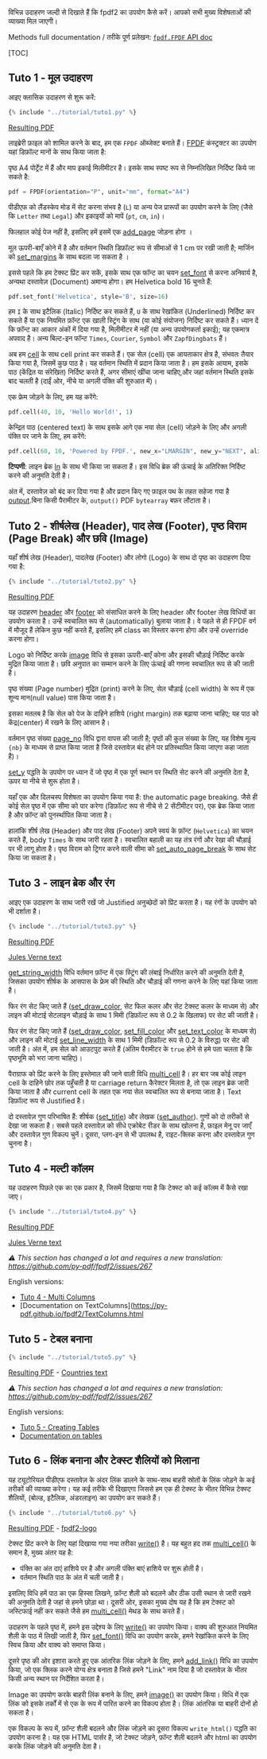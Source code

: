 विभिन्न उदाहरण जल्दी से दिखाते हैं कि fpdf2 का उपयोग कैसे करें। आपको सभी मुख्य विशेषताओं की व्याख्या मिल जाएगी।

Methods full documentation / तरीके पूर्ण प्रलेखन: [`fpdf.FPDF` API doc](https://py-pdf.github.io/fpdf2/fpdf/fpdf.html#fpdf.fpdf.FPDF)

[TOC]

## Tuto 1 - मूल उदाहरण ##

आइए क्लासिक उदाहरण से शुरू करें:

```python
{% include "../tutorial/tuto1.py" %}
```

[Resulting PDF](https://github.com/py-pdf/fpdf2/raw/master/tutorial/tuto1.pdf)

लाइब्रेरी फ़ाइल को शामिल करने के बाद, हम एक `FPDF` ऑब्जेक्ट बनाते हैं।
[FPDF](https://py-pdf.github.io/fpdf2/fpdf/fpdf.html#fpdf.fpdf.FPDF) कंस्ट्रक्टर का उपयोग यहां डिफ़ॉल्ट मानों के साथ किया जाता है:

पृष्ठ A4 पोर्ट्रेट में हैं और माप इकाई मिलीमीटर है।
इसके साथ स्पष्ट रूप से निम्नलिखित निर्दिष्ट किये जा सकते है:

```python
pdf = FPDF(orientation="P", unit="mm", format="A4")
```

पीडीएफ को लैंडस्केप मोड में सेट करना संभव है (`L`) या अन्य पेज प्रारूपों का उपयोग करने के लिए
(जैसे कि `Letter` तथा `Legal`) और इकाइयों को मापें (`pt`, `cm`, `in`)।

फिलहाल कोई पेज नहीं है, इसलिए हमें इसमें एक [add_page](https://py-pdf.github.io/fpdf2/fpdf/fpdf.html#fpdf.fpdf.FPDF.add_page) जोड़ना होगा ।

मूल ऊपरी-बाएँ कोने में है और वर्तमान स्थिति डिफ़ॉल्ट रूप से सीमाओं से 1 cm पर रखी जाती है; मार्जिन को [set_margins](https://py-pdf.github.io/fpdf2/fpdf/fpdf.html#fpdf.fpdf.FPDF.set_margins)
के साथ बदला जा सकता है ।

इससे पहले कि हम टेक्स्ट प्रिंट कर सकें, इसके साथ एक फॉन्ट का चयन [set_font](https://py-pdf.github.io/fpdf2/fpdf/fpdf.html#fpdf.fpdf.FPDF.set_font) से करना अनिवार्य है, अन्यथा दस्तावेज़ (Document) अमान्य होगा।
हम Helvetica bold 16 चुनते हैं:

```python
pdf.set_font('Helvetica', style='B', size=16)
```

हम `I` के साथ इटैलिक (Italic) निर्दिष्ट कर सकते हैं, `U` के साथ रेखांकित (Underlined) निर्दिष्ट कर सकते हैं या एक नियमित फ़ॉन्ट
एक खाली स्ट्रिंग के साथ (या कोई संयोजन) निर्दिष्ट कर सकते हैं। ध्यान दें कि फ़ॉन्ट का आकार अंकों में दिया गया है, मिलीमीटर में नहीं (या अन्य उपयोगकर्ता इकाई); यह एकमात्र अपवाद है।
अन्य बिल्ट-इन फॉन्ट `Times`, `Courier`, `Symbol` और `ZapfDingbats` हैं।

अब हम [cell](https://py-pdf.github.io/fpdf2/fpdf/fpdf.html#fpdf.fpdf.FPDF.cell) के साथ cell print कर सकते हैं। 
एक सेल (cell) एक आयताकार क्षेत्र है, संभवतः तैयार किया गया है, जिसमें कुछ पाठ है। यह वर्तमान स्थिति में प्रदान किया जाता है।
हम इसके आयाम, इसके पाठ (केंद्रित या संरेखित) निर्दिष्ट करते हैं, अगर सीमाएं
खींचा जाना चाहिए,और जहां वर्तमान स्थिति इसके बाद चलती है (दाईं ओर,
नीचे या अगली पंक्ति की शुरुआत में)।

एक फ्रेम जोड़ने के लिए, हम यह करेंगे:

```python
pdf.cell(40, 10, 'Hello World!', 1)
```

केन्द्रित पाठ (centered text) के साथ इसके आगे एक नया सेल (cell) जोड़ने के लिए और अगली पंक्ति पर जाने के लिए, हम
करेंगे:

```python
pdf.cell(60, 10, 'Powered by FPDF.', new_x="LMARGIN", new_y="NEXT", align='C')
```

**टिप्पणी**: लाइन ब्रेक [ln](https://py-pdf.github.io/fpdf2/fpdf/fpdf.html#fpdf.fpdf.FPDF.ln) के साथ भी किया जा सकता हैं। इस
विधि ब्रेक की ऊंचाई के अतिरिक्त निर्दिष्ट करने की अनुमति देती है।

अंत में, दस्तावेज़ को बंद कर दिया गया है और प्रदान किए गए फ़ाइल पथ के तहत सहेजा गया है
[output](https://py-pdf.github.io/fpdf2/fpdf/fpdf.html#fpdf.fpdf.FPDF.output).बिना किसी पैरामीटर के, `output()`
PDF `bytearray` बफ़र लौटाता है।

## Tuto 2 - शीर्षलेख (Header), पाद लेख (Footer), पृष्ठ विराम (Page Break) और छवि (Image) ##

यहाँ शीर्ष लेख (Header), पादलेख (Footer) और लोगो (Logo) के साथ दो पृष्ठ का उदाहरण दिया गया है:

```python
{% include "../tutorial/tuto2.py" %}
```

[Resulting PDF](https://github.com/py-pdf/fpdf2/raw/master/tutorial/tuto2.pdf)

यह उदाहरण [header](https://py-pdf.github.io/fpdf2/fpdf/fpdf.html#fpdf.fpdf.FPDF.header) और [footer](https://py-pdf.github.io/fpdf2/fpdf/fpdf.html#fpdf.fpdf.FPDF.footer) को संसाधित करने के लिए header और footer लेख विधियों का उपयोग करता है।
उन्हें स्वचालित रूप से (automatically) बुलाया जाता है। वे पहले से ही FPDF वर्ग में मौजूद हैं लेकिन कुछ नहीं करते हैं,
इसलिए हमें class का विस्तार करना होगा और उन्हें override करना होगा।

Logo को निर्दिष्ट करके [image](https://py-pdf.github.io/fpdf2/fpdf/fpdf.html#fpdf.fpdf.FPDF.image) विधि से इसका ऊपरी-बाएँ कोना और इसकी चौड़ाई निर्दिष्ट करके मुद्रित किया जाता है। 
छवि अनुपात का सम्मान करने के लिए ऊंचाई की गणना स्वचालित रूप से की जाती है।

पृष्ठ संख्या (Page number) मुद्रित (print) करने के लिए, सेल चौड़ाई (cell width) के रूप में एक शून्य मान(null value) पास किया जाता है। 

इसका मतलब है कि सेल को पेज के दाहिने हाशिये (right margin) तक बढ़ाया जाना चाहिए; यह पाठ को केंद्र(center) में रखने के लिए आसान है। 

वर्तमान पृष्ठ संख्या [page_no](https://py-pdf.github.io/fpdf2/fpdf/fpdf.html#fpdf.fpdf.FPDF.page_no) विधि द्वारा वापस की जाती है; पृष्ठों की कुल संख्या के लिए, यह विशेष मूल्य `{nb}` के माध्यम से प्राप्त किया जाता है जिसे दस्तावेज़
बंद होने पर प्रतिस्थापित किया जाएगा कहा जाता है)।

[set_y](https://py-pdf.github.io/fpdf2/fpdf/fpdf.html#fpdf.fpdf.FPDF.set_y) पद्धति के उपयोग पर ध्यान दें जो पृष्ठ में एक पूर्ण स्थान पर स्थिति सेट करने की अनुमति देता है, ऊपर या नीचे से शुरू होता है।

यहाँ एक और दिलचस्प विशेषता का उपयोग किया गया है: the automatic page breaking. 
जैसे ही कोई सेल पृष्ठ में एक सीमा को पार करेगा (डिफ़ॉल्ट रूप से नीचे से 2 सेंटीमीटर पर), एक ब्रेक किया जाता है और फ़ॉन्ट को पुनर्स्थापित किया जाता है। 

हालांकि शीर्ष लेख (Header) और पाद लेख (Footer) अपने स्वयं के फ़ॉन्ट (`Helvetica`) का चयन करते हैं, body `Times` के साथ जारी रहता है।
स्वचालित बहाली का यह तंत्र रंगों और रेखा की चौड़ाई पर भी लागू होता है।
पृष्ठ विराम को ट्रिगर करने वाली सीमा को [set_auto_page_break](https://py-pdf.github.io/fpdf2/fpdf/fpdf.html#fpdf.fpdf.FPDF.set_auto_page_break) के साथ सेट किया जा सकता है।


## Tuto 3 - लाइन ब्रेक और रंग ##

आइए एक उदाहरण के साथ जारी रखें जो Justified अनुच्छेदों को प्रिंट करता है। यह रंगों के उपयोग को भी दर्शाता है।

```python
{% include "../tutorial/tuto3.py" %}
```

[Resulting PDF](https://github.com/py-pdf/fpdf2/raw/master/tutorial/tuto3.pdf)

[Jules Verne text](https://github.com/py-pdf/fpdf2/raw/master/tutorial/20k_c1.txt)

[get_string_width](https://py-pdf.github.io/fpdf2/fpdf/fpdf.html#fpdf.fpdf.FPDF.get_string_width) विधि वर्तमान फ़ॉन्ट में एक स्ट्रिंग की लंबाई निर्धारित करने की अनुमति देती है, 
जिसका उपयोग शीर्षक के आसपास के फ्रेम की स्थिति और चौड़ाई की गणना करने के लिए यहां किया जाता है।

फिर रंग सेट किए जाते हैं ([set_draw_color](https://py-pdf.github.io/fpdf2/fpdf/fpdf.html#fpdf.fpdf.FPDF.set_draw_color), सेट फिल कलर और सेट टेक्स्ट कलर के माध्यम से) और लाइन की मोटाई सेटलाइन चौड़ाई के साथ 1 मिमी (डिफ़ॉल्ट रूप से 0.2 के खिलाफ) पर सेट की जाती है।

फिर रंग सेट किए जाते हैं ([set_draw_color](https://py-pdf.github.io/fpdf2/fpdf/fpdf.html#fpdf.fpdf.FPDF.set_draw_color), [set_fill_color](https://py-pdf.github.io/fpdf2/fpdf/fpdf.html#fpdf.fpdf.FPDF.set_fill_color) और [set_text_color](https://py-pdf.github.io/fpdf2/fpdf/fpdf.html#fpdf.fpdf.FPDF.set_text_color) के माध्यम से) और लाइन की मोटाई [set_line_width](https://py-pdf.github.io/fpdf2/fpdf/fpdf.html#fpdf.fpdf.FPDF.set_line_width) के साथ 1 मिमी (डिफ़ॉल्ट रूप से 0.2 के विरुद्ध) पर सेट की जाती है। 
अंत में, हम सेल को आउटपुट करते हैं (अंतिम पैरामीटर के `true` होने से हमे पता चलता है कि पृष्ठभूमि को भरा जाना चाहिए)।

पैराग्राफ को प्रिंट करने के लिए इस्तेमाल की जाने वाली विधि [multi_cell](https://py-pdf.github.io/fpdf2/fpdf/fpdf.html#fpdf.fpdf.FPDF.multi_cell) है।
हर बार जब कोई लाइन cell के दाहिने छोर तक पहुँचती है या carriage return कैरेक्टर मिलता है, तो एक लाइन ब्रेक जारी किया जाता है और current cell के तहत एक नया सेल स्वचालित रूप से बनाया जाता है। Text डिफ़ॉल्ट रूप से Justified है।

दो दस्तावेज़ गुण परिभाषित हैं: शीर्षक
([set_title](https://py-pdf.github.io/fpdf2/fpdf/fpdf.html#fpdf.fpdf.FPDF.set_title)) और लेखक 
([set_author](https://py-pdf.github.io/fpdf2/fpdf/fpdf.html#fpdf.fpdf.FPDF.set_author)). गुणों को दो तरीकों से देखा जा सकता है।
सबसे पहले दस्तावेज़ को सीधे एक्रोबेट रीडर के साथ खोलना है, फ़ाइल मेनू पर जाएँ
और दस्तावेज़ गुण विकल्प चुनें। दूसरा, प्लग-इन से भी उपलब्ध है, राइट-क्लिक करना और दस्तावेज़ गुण चुनना है।

## Tuto 4 - मल्टी कॉलम ##

 यह उदाहरण पिछले एक का एक प्रकार है, जिसमें दिखाया गया है कि टेक्स्ट को कई कॉलम में कैसे रखा जाए।
 
```python
{% include "../tutorial/tuto4.py" %}
```

[Resulting PDF](https://github.com/py-pdf/fpdf2/raw/master/tutorial/tuto4.pdf)

[Jules Verne text](https://github.com/py-pdf/fpdf2/raw/master/tutorial/20k_c1.txt)

_⚠️ This section has changed a lot and requires a new translation: <https://github.com/py-pdf/fpdf2/issues/267>_

English versions:

* [Tuto 4 - Multi Columns](https://py-pdf.github.io/fpdf2/Tutorial.html#tuto-4-multi-columns)
* [Documentation on TextColumns](https://py-pdf.github.io/fpdf2/TextColumns.html


## Tuto 5 - टेबल बनाना ##

```python
{% include "../tutorial/tuto5.py" %}
```

[Resulting PDF](https://github.com/py-pdf/fpdf2/raw/master/tutorial/tuto5.pdf) -
[Countries text](https://github.com/py-pdf/fpdf2/raw/master/tutorial/countries.txt)

_⚠️ This section has changed a lot and requires a new translation: <https://github.com/py-pdf/fpdf2/issues/267>_

English versions:

* [Tuto 5 - Creating Tables](https://py-pdf.github.io/fpdf2/Tutorial.html#tuto-5-creating-tables)
* [Documentation on tables](https://py-pdf.github.io/fpdf2/Tables.html)

## Tuto 6 - लिंक बनाना और टेक्स्ट शैलियों को मिलाना ##

यह ट्यूटोरियल पीडीएफ दस्तावेज़ के अंदर लिंक डालने के साथ-साथ बाहरी स्रोतों के लिंक जोड़ने के कई तरीकों की व्याख्या करेगा।
 यह कई तरीके भी दिखाएगा जिससे हम एक ही टेक्स्ट के भीतर विभिन्न टेक्स्ट शैलियों, (बोल्ड, इटैलिक, अंडरलाइन) का उपयोग कर सकते हैं।
 
```python
{% include "../tutorial/tuto6.py" %}
```

[Resulting PDF](https://github.com/py-pdf/fpdf2/raw/master/tutorial/tuto6.pdf) -
[fpdf2-logo](https://raw.githubusercontent.com/py-pdf/fpdf2/master/docs/fpdf2-logo.png)

टेक्स्ट प्रिंट करने के लिए यहां दिखाया गया नया तरीका [write()](https://py-pdf.github.io/fpdf2/fpdf/fpdf.html#fpdf.fpdf.FPDF.write) है। यह बहुत हद तक [multi_cell()](https://py-pdf.github.io/fpdf2/fpdf/fpdf.html#fpdf.fpdf.FPDF.multi_cell) के समान है, मुख्य अंतर यह है:
- पंक्ति का अंत दाएं हाशिये पर है और अगली पंक्ति बाएं हाशिये पर शुरू होती है।
- वर्तमान स्थिति पाठ के अंत में चली जाती है।

इसलिए विधि हमें पाठ का एक हिस्सा लिखने, फ़ॉन्ट शैली को बदलने और ठीक उसी स्थान से जारी रखने की अनुमति देती है जहां से हमने छोड़ा था।
दूसरी ओर, इसका मुख्य दोष यह है कि हम टेक्स्ट को जस्टिफाई नहीं कर सकते जैसे हम [multi_cell()](https://py-pdf.github.io/fpdf2/fpdf/fpdf.html#fpdf.fpdf.FPDF.multi_cell) मेथड के साथ करते हैं।

उदाहरण के पहले पृष्ठ में, हमने इस उद्देश्य के लिए [write()](https://py-pdf.github.io/fpdf2/fpdf/fpdf.html#fpdf.fpdf.FPDF.write) का उपयोग किया। वाक्य की शुरुआत नियमित शैली के पाठ में लिखी जाती है, फिर [set_font()](https://py-pdf.github.io/fpdf2/fpdf/fpdf.html#fpdf.fpdf.FPDF.set_font) विधि का उपयोग करके, हमने रेखांकित करने के लिए स्विच किया और वाक्य को समाप्त किया।

दूसरे पृष्ठ की ओर इशारा करते हुए एक आंतरिक लिंक जोड़ने के लिए, हमने  [add_link()](https://py-pdf.github.io/fpdf2/fpdf/fpdf.html#fpdf.fpdf.FPDF.add_link) विधि का उपयोग किया, जो एक क्लिक करने योग्य क्षेत्र बनाता है जिसे हमने "Link" नाम दिया है जो दस्तावेज़ के भीतर किसी अन्य स्थान पर निर्देशित करता है।

Image का उपयोग करके बाहरी लिंक बनाने के लिए, हमने  [image()](https://py-pdf.github.io/fpdf2/fpdf/fpdf.html#fpdf.fpdf.FPDF.image) का उपयोग किया। विधि में एक लिंक को इसके तर्कों में से एक के रूप में पारित करने का विकल्प होता है। लिंक आंतरिक या बाहरी दोनों हो सकता है।

एक विकल्प के रूप में, फ़ॉन्ट शैली बदलने और लिंक जोड़ने का दूसरा विकल्प `write_html()` पद्धति का उपयोग करना है। यह एक HTML पार्सर है, जो टेक्स्ट जोड़ने, फ़ॉन्ट शैली बदलने और html का उपयोग करके लिंक जोड़ने की अनुमति देता है।
